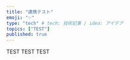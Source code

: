```yaml
---
title: "連携テスト"
emoji: "✨"
type: "tech" # tech: 技術記事 / idea: アイデア
topics: ["TEST"]
published: true
---
```

TEST
TEST
TEST